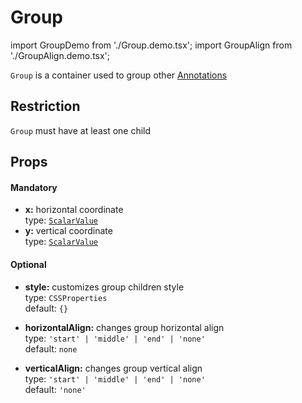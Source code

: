 # Group

import GroupDemo from './Group.demo.tsx';
import GroupAlign from './GroupAlign.demo.tsx';

`Group` is a container used to group other [Annotations](./000_intro.md)

<GroupDemo/>

## Restriction

`Group` must have at least one child

## Props

#### Mandatory

- **x:** horizontal coordinate<br />
  type: [`ScalarValue`](../500_types/100_scalarValue.md)<br/>
- **y:** vertical coordinate<br />
  type: [`ScalarValue`](../500_types/100_scalarValue.md)<br/>

#### Optional

- **style:** customizes group children style<br />
  type: `CSSProperties`<br/>
  default: `{}`

- **horizontalAlign:** changes group horizontal align<br />
  type: `'start' | 'middle' | 'end' | 'none'`<br/>
  default: `none`
- **verticalAlign:** changes group vertical align<br />
  type: `'start' | 'middle' | 'end' | 'none'`<br/>
  default: `'none'`

<GroupAlign/>
